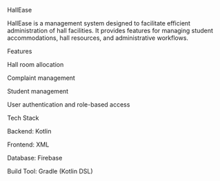 HallEase

HallEase is a management system designed to facilitate efficient administration of hall facilities. It provides features for managing student accommodations, hall resources, and administrative workflows.

Features

Hall room allocation

Complaint management

Student management

User authentication and role-based access

Tech Stack

Backend: Kotlin

Frontend: XML

Database: Firebase

Build Tool: Gradle (Kotlin DSL)
